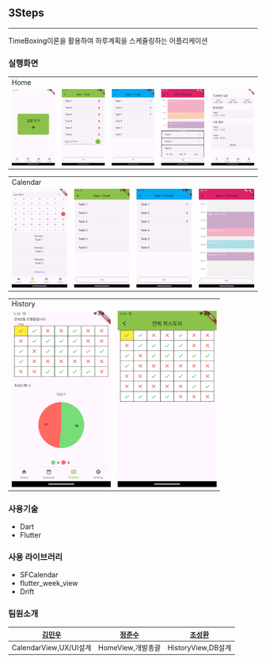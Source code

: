 ## 3Steps

---
TimeBoxing이론을 활용하여 하루계획을 스케쥴링하는 어플리케이션

### 실행화면
<div>
  <table>
    <tr>
        <td colspan ='5'>Home</td>
    <tr>
      <td><img src="Docs/Home/0.empty_add_plan.png" width="200"/></td>
      <td><img src="Docs/Home/1.Flush.png" width="200"/></td>
      <td><img src="Docs/Home/2.Priority.png" width="200"/></td>
      <td><img src="Docs/Home/3.Plan.png" width="200"/></td>
      <td><img src="Docs/Home/4.home_not_empty.png" width="200"/></td>
    </tr>
  </table>
</div>

<div>
  <table>
    <tr>
        <td colspan ='4'>Calendar</td>
    <tr>
      <td><img src="Docs/Calendar/0.Calendar.png" width="200"/></td>
      <td><img src="Docs/Calendar/1.Calendar_flush.png" width="200"/></td>
      <td><img src="Docs/Calendar/2.Calendar_pri.png" width="200"/></td>
      <td><img src="Docs/Calendar/3.Calendar_plan.png" width="200"/></td>
    </tr>
  </table>
</div>

<div>
  <table>
    <tr>
        <td colspan ='2'>History</td>
    <tr>
      <td><img src="Docs/History/0.History.png" width="200"/></td>
      <td><img src="Docs/History/1.MoreHistory.png" width="200"/></td>
    </tr>
  </table>
</div>

### 사용기술
- Dart
- Flutter

### 사용 라이브러리
- SFCalendar
- flutter_week_view 
- Drift 

### 팀원소개
|[김민우](https://github.com/SP3cTRum-GH)|[정준수](https://github.com/kuper0201)|[조성환](https://github.com/0soi0)|
|:---:|:---:|:---:|
|CalendarView,UX/UI설계|HomeView,개발총괄|HistoryView,DB설계|
